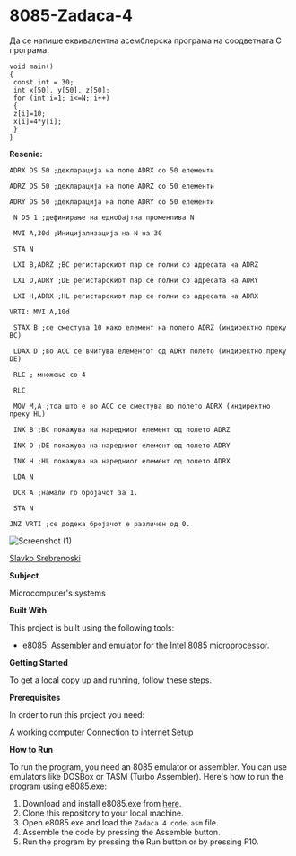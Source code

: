 # 8085-Zadaca-4

Да се напише еквивалентна асемблерска програма на
соодветната C програма: 


```
void main()
{
 const int = 30;
 int x[50], y[50], z[50];
 for (int i=1; i<=N; i++)
 {
 z[i]=10;
 x[i]=4*y[i];
 }
} 

```
**Resenie:**

```
ADRX DS 50 ;декларација на поле ADRX со 50 елементи

ADRZ DS 50 ;декларација на поле ADRZ со 50 елементи

ADRY DS 50 ;декларација на поле ADRY со 50 елементи

 N DS 1 ;дефинирање на еднобајтна променлива N

 MVI A,30d ;Иницијализација на N на 30

 STA N

 LXI B,ADRZ ;BC регистарскиот пар се полни со адресата на ADRZ

 LXI D,ADRY ;DE регистарскиот пар се полни со адресата на ADRY

 LXI H,ADRX ;HL регистарскиот пар се полни со адресата на ADRX

VRTI: MVI A,10d

 STAX B ;се сместува 10 како елемент на полето ADRZ (индиректно преку BC)

 LDAX D ;во ACC се вчитува елементот од ADRY полето (индиректно преку DE)

 RLC ; множење со 4

 RLC

 MOV M,A ;тоа што е во ACC се сместува во полето ADRX (индиректно преку HL)

 INX B ;BC покажува на наредниот елемент од полето ADRZ

 INX D ;DE покажува на наредниот елемент од полето ADRY

 INX H ;HL покажува на наредниот елемент од полето ADRX

 LDA N

 DCR A ;намали го бројачот за 1.

 STA N

JNZ VRTI ;се додека бројачот е различен од 0.
```


 ![Screenshot (1)](https://github.com/slavko444/8085-Zadaca-2/blob/main/Diagrpng)
 

[Slavko Srebrenoski ](https://github.com/slavko444)


**Subject**

Microcomputer's systems

**Built With**

This project is built using the following tools:

- [e8085](https://emu8086-microprocessor-emulator.en.softonic.com/): Assembler and emulator for the Intel 8085 microprocessor.

**Getting Started**

To get a local copy up and running, follow these steps.

**Prerequisites**

In order to run this project you need:

A working computer
Connection to internet
Setup

**How to Run**

To run the program, you need an 8085 emulator or assembler. You can use emulators like DOSBox or TASM (Turbo Assembler). Here's how to run the program using e8085.exe:

1. Download and install e8085.exe from [here](https://emu8086-microprocessor-emulator.en.softonic.com/).
2. Clone this repository to your local machine.
3. Open e8085.exe and load the `Zadaca 4 code.asm` file.
4. Assemble the code by pressing the Assemble button.
5. Run the program by pressing the Run button or by pressing F10.
